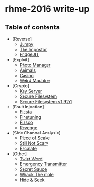 # rhme-2016 write-up

## Table of contents
 * [Reverse]
   * [Jumpy](Jumpy.md)
   * [The Impostor](TheImpostor.md)
   * [FridgeJIT](FridgeJIT.md)
 * [Exploit]
   * [Photo Manager](PhotoManager.md)
   * [Animals](Animals.md)
   * [Casino](Casino.md)
   * [Weird Machine](WeirdMachine.md)
 * [Crypto]
   * [Key Server](KeyServer.md)
   * [Secure Filesystem](SecureFilesystem.md)
   * [Secure Filesystem v1.92r1](SecureFilesystemV1_92r1.md)
 * [Fault Injection]
   * [Fiesta](Fiesta.md)
   * [Finetuning](Finetuning.md)
   * [Fiasco](Fiasco.md)
   * [Revenge](Revenge.md)
 * [Side Channel Analysis]
   * [Piece of Scake](PieceofSCAke.md)
   * [Still Not Scary](StillNotScary.md)
   * [Escalate](Escalate.md)
 * [Other]
   * [Twist Word](Twistword.md)
   * [Emergency Transmitter](EmergencyTransmitter.md)
   * [Secret Sauce](SecretSauce.md)
   * [Whack The mole](WhackTheMole.md)
   * [Hide & Seek](HideAndSeek.md)
